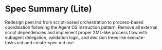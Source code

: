 # Spec Summary (Lite)

Redesign peer.md from script-based orchestration to process-based coordination following the Agent OS instruction pattern. Remove all external script dependencies and implement proper XML-like process flow with subagent delegation, validation logic, and decision trees like execute-tasks.md and create-spec.md use.